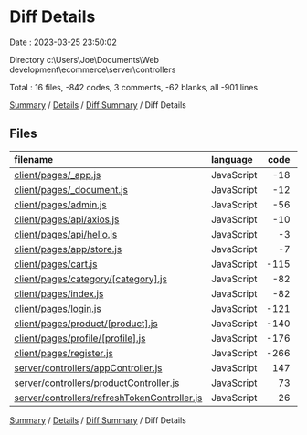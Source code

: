 # Diff Details

Date : 2023-03-25 23:50:02

Directory c:\\Users\\Joe\\Documents\\Web development\\ecommerce\\server\\controllers

Total : 16 files,  -842 codes, 3 comments, -62 blanks, all -901 lines

[Summary](results.md) / [Details](details.md) / [Diff Summary](diff.md) / Diff Details

## Files
| filename | language | code | comment | blank | total |
| :--- | :--- | ---: | ---: | ---: | ---: |
| [client/pages/_app.js](/client/pages/_app.js) | JavaScript | -18 | 0 | -2 | -20 |
| [client/pages/_document.js](/client/pages/_document.js) | JavaScript | -12 | 0 | -2 | -14 |
| [client/pages/admin.js](/client/pages/admin.js) | JavaScript | -56 | 0 | -8 | -64 |
| [client/pages/api/axios.js](/client/pages/api/axios.js) | JavaScript | -10 | 0 | -3 | -13 |
| [client/pages/api/hello.js](/client/pages/api/hello.js) | JavaScript | -3 | -1 | -2 | -6 |
| [client/pages/app/store.js](/client/pages/app/store.js) | JavaScript | -7 | 0 | -2 | -9 |
| [client/pages/cart.js](/client/pages/cart.js) | JavaScript | -115 | 0 | -7 | -122 |
| [client/pages/category/[category].js](/client/pages/category/%5Bcategory%5D.js) | JavaScript | -82 | 0 | -5 | -87 |
| [client/pages/index.js](/client/pages/index.js) | JavaScript | -82 | 0 | -6 | -88 |
| [client/pages/login.js](/client/pages/login.js) | JavaScript | -121 | 0 | -14 | -135 |
| [client/pages/product/[product].js](/client/pages/product/%5Bproduct%5D.js) | JavaScript | -140 | 0 | -3 | -143 |
| [client/pages/profile/[profile].js](/client/pages/profile/%5Bprofile%5D.js) | JavaScript | -176 | -1 | -13 | -190 |
| [client/pages/register.js](/client/pages/register.js) | JavaScript | -266 | 0 | -20 | -286 |
| [server/controllers/appController.js](/server/controllers/appController.js) | JavaScript | 147 | 5 | 16 | 168 |
| [server/controllers/productController.js](/server/controllers/productController.js) | JavaScript | 73 | 0 | 4 | 77 |
| [server/controllers/refreshTokenController.js](/server/controllers/refreshTokenController.js) | JavaScript | 26 | 0 | 5 | 31 |

[Summary](results.md) / [Details](details.md) / [Diff Summary](diff.md) / Diff Details